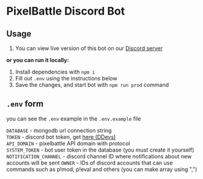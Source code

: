 # PixelBattle Discord Bot
## Usage
1. You can view live version of this bot on our [Discord server](https://discord.gg/XBPyGUv3DT)

**or you can run it locally:**

1. Install dependencies with `npm i`
2. Fill out `.env` using the instructions below
3. Save the changes, and start bot with `npm run prod` command

## `.env` form
you can see the `.env` example in the `.env.example` file

`DATABASE` - mongodb url connection string  
`TOKEN` - discord bot token, get [here (DDevs)](https://discord.com/developers/applications)  
`API_DOMAIN` - pixelbattle API domain with protocol  
`SYSTEM_TOKEN` - bot user token in the database (you must create it yourself)  
`NOTIFICATION_CHANNEL` - discord channel ID where notifications about new accounts will be sent
`OWNER` - IDs of discord accounts that can use commands such as p!mod, p!eval and others (you can make array using ",")